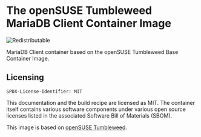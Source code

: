 # The openSUSE Tumbleweed MariaDB Client Container Image
![Redistributable](https://img.shields.io/badge/Redistributable-Yes-green)


MariaDB Client container based on the openSUSE Tumbleweed Base Container Image.

## Licensing

`SPDX-License-Identifier: MIT`

This documentation and the build recipe are licensed as MIT.
The container itself contains various software components under various open source licenses listed in the associated
Software Bill of Materials (SBOM).

This image is based on [openSUSE Tumbleweed](https://get.opensuse.org/tumbleweed/).
